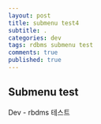 ```yaml
---
layout: post
title: submenu test4
subtitle: .
categories: dev
tags: rdbms submenu test
comments: true
published: true
---
```



## Submenu test
Dev - rbdms 테스트
